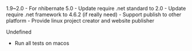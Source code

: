 1.9~2.0
	- For nhibernate 5.0
		- Update require .net standard to 2.0
		- Update require .net framework to 4.6.2 (if really need)
	- Support publish to other platform
		- Provide linux project creator and website publisher

Undefined
- Run all tests on macos
